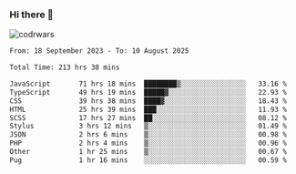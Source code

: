 ### Hi there 👋


![codrwars](https://www.codewars.com/users/rsschool_c9af20f58c35c696/badges/micro) 

<!--START_SECTION:waka-->

```txt
From: 18 September 2023 - To: 10 August 2025

Total Time: 213 hrs 38 mins

JavaScript       71 hrs 18 mins  ████████▒░░░░░░░░░░░░░░░░   33.16 %
TypeScript       49 hrs 19 mins  █████▓░░░░░░░░░░░░░░░░░░░   22.93 %
CSS              39 hrs 38 mins  ████▓░░░░░░░░░░░░░░░░░░░░   18.43 %
HTML             25 hrs 39 mins  ███░░░░░░░░░░░░░░░░░░░░░░   11.93 %
SCSS             17 hrs 27 mins  ██░░░░░░░░░░░░░░░░░░░░░░░   08.12 %
Stylus           3 hrs 12 mins   ▒░░░░░░░░░░░░░░░░░░░░░░░░   01.49 %
JSON             2 hrs 6 mins    ▒░░░░░░░░░░░░░░░░░░░░░░░░   00.98 %
PHP              2 hrs 4 mins    ▒░░░░░░░░░░░░░░░░░░░░░░░░   00.96 %
Other            1 hr 25 mins    ▒░░░░░░░░░░░░░░░░░░░░░░░░   00.67 %
Pug              1 hr 16 mins    ░░░░░░░░░░░░░░░░░░░░░░░░░   00.59 %
```

<!--END_SECTION:waka-->
